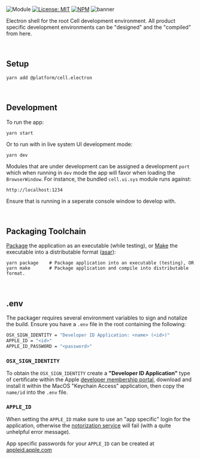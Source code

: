 ![Module](https://img.shields.io/badge/%40platform-cell.electron-%23EA4E7E.svg)
[![License: MIT](https://img.shields.io/badge/license-MIT-blue.svg)](https://opensource.org/licenses/MIT)
[![NPM](https://img.shields.io/npm/v/@platform/cell.electron.svg?colorB=blue&style=flat)](https://www.npmjs.com/package/@platform/cell.electron)
![banner](https://user-images.githubusercontent.com/185555/74685429-69334980-5233-11ea-9dfb-c51cbb577d69.png)

Electron shell for the root Cell development environment.
All product specific development environments can be "designed" and the "compiled" from here.

<p>&nbsp;<p>

## Setup

    yarn add @platform/cell.electron

<p>&nbsp;<p>

## Development

To run the app:

    yarn start

Or to run with in live system UI development mode:

    yarn dev

Modules that are under development can be assigned a development `port` which when running in
`dev` mode the app will favor when loading the `BrowserWindow`. For instance, the bundled `cell.ui.sys`
module runs against:

    http://localhost:1234

Ensure that is running in a seperate console window to develop with.

<p>&nbsp;<p>

## Packaging Toolchain

[Package](https://www.electronforge.io/cli#package) the application as an executable (while testing), or [Make](https://www.electronforge.io/cli#make) the executable into a distributable format ([asar](https://www.electronjs.org/docs/tutorial/application-packaging)):

    yarn package    # Package application into an executable (testing), OR
    yarn make       # Package application and compile into distributable format.

<p>&nbsp;<p>

## .env

The packager requires several environment variables to sign and notalize the build.
Ensure you have a `.env` file in the root containing the following:

```bash
OSX_SIGN_IDENTITY = "Developer ID Application: <name> (<id>)"
APPLE_ID = "<id>"
APPLE_ID_PASSWORD = "<password>"
```

### `OSX_SIGN_IDENTITY`

To obtain the `OSX_SIGN_IDENTITY` create a **"Developer ID Application"** type of certificate within the
Apple [developer membership portal](https://developer.apple.com), download and install it within the MacOS "Keychain Access" application, then copy the `name/id` into the `.env` file.

### `APPLE_ID`

When setting the `APPLE_ID` make sure to use an "app specific" login for the application, otherwise the [notorization service](https://developer.apple.com/developer-id/) will fail (with a quite unhelpful error message).

App specific passwords for your `APPLE_ID` can be created at [appleid.apple.com](https://appleid.apple.com)

<p>&nbsp;<p>
<p>&nbsp;<p>
